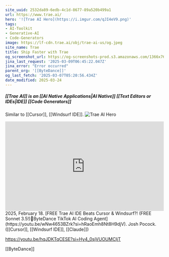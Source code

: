 ```yaml
---
site_uuid: 2532da89-6edb-4c1d-8677-89a520b499a1
url: https://www.trae.ai/
hero: '![Trae AI Hero](https://i.imgur.com/qJI4eV9.png)'
tags:
- AI-Toolkit
- Generative-AI
- Code-Generators
image: https://lf-cdn.trae.ai/obj/trae-ai-us/og.jpeg
site_name: Trae
title: Ship Faster with Trae
og_screenshot_url: https://og-screenshots-prod.s3.amazonaws.com/1366x768/80/false/6b34f9e65ca9d66ebb883d04c7169192623329b90460fdb514571a4245d82d8a.jpeg
jina_last_request: '2025-03-09T06:45:22.047Z'
jina_error: "Error occurred"
parent_org: '[[ByteDance]]'
og_last_fetch: '2025-03-07T05:20:56.434Z'
date_modified: 2025-03-24
---
```



##### [[Trae AI]] is an  [[AI Native Applications|AI Native]] [[Text Editors or IDEs|IDE]] [[Code Generators]]
Similar to [[Cursor]], [[Windsurf IDE]].
![Trae AI Hero](https://i.imgur.com/qJI4eV9.png)

<iframe 
  style="aspect-ratio:16/9;width:100%;height:auto" 
  src="https://www.youtube.com/embed/wNw4653BZrk?si=hRaoEmh8Nt8H9djV" 
  title="YouTube video player" 
  frameborder="0" 
  allow="accelerometer; autoplay; clipboard-write; encrypted-media; gyroscope; picture-in-picture; web-share" 
  referrerpolicy="strict-origin-when-cross-origin" 
  allowfullscreen
></iframe>
2025, February 18. [FREE Trae AI IDE Beats Cursor & Windsurf?! (FREE Sonnet 3.5!)🤖ByteDance TikTok AI Coding Agent](https://youtu.be/wNw4653BZrk?si=hRaoEmh8Nt8H9djV). Josh Pocock. ([[Cursor]], [[Windsurf IDE]], [[Claude]])


https://youtu.be/hqJDKTqCESE?si=Hy4_0sjVUOUMCljT

[[ByteDance]]

